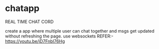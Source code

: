 # chatapp
REAL TIME CHAT CORD

create a app where multiple user can chat together and msgs get updated without refreshing 
the page.
use websockets
REFER:-https://youtu.be/jD7FnbI76Hg
